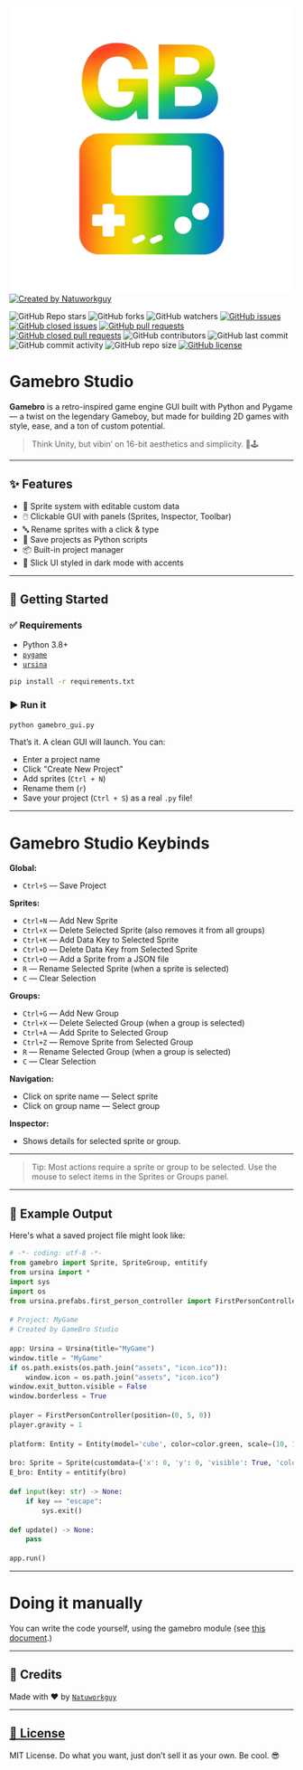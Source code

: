 [![Gamebro Logo](assets/icon.png)](https://github.com/Natuworkguy/GameBro/)
[![Created by Natuworkguy](http://img.shields.io/badge/Created%20by-Natuworkguy-blue)](https://github.com/Natuworkguy/)


![GitHub Repo stars](https://img.shields.io/github/stars/Natuworkguy/GameBro?style=social)
![GitHub forks](https://img.shields.io/github/forks/Natuworkguy/GameBro?style=social)
![GitHub watchers](https://img.shields.io/github/watchers/Natuworkguy/GameBro?style=social)
[![GitHub issues](https://img.shields.io/github/issues/Natuworkguy/GameBro)](https://github.com/Natuworkguy/GameBro/issues)
[![GitHub closed issues](https://img.shields.io/github/issues-closed/Natuworkguy/GameBro)](https://github.com/Natuworkguy/GameBro/issues)
[![GitHub pull requests](https://img.shields.io/github/issues-pr/Natuworkguy/GameBro)](https://github.com/Natuworkguy/GameBro/pulls)
[![GitHub closed pull requests](https://img.shields.io/github/issues-pr-closed/Natuworkguy/GameBro)](https://github.com/Natuworkguy/GameBro/pulls)
![GitHub contributors](https://img.shields.io/github/contributors/Natuworkguy/GameBro)
![GitHub last commit](https://img.shields.io/github/last-commit/Natuworkguy/GameBro)
![GitHub commit activity](https://img.shields.io/github/commit-activity/m/Natuworkguy/GameBro)
![GitHub repo size](https://img.shields.io/github/repo-size/Natuworkguy/GameBro)
[![GitHub license](https://img.shields.io/github/license/Natuworkguy/GameBro)](LICENCE)
# Gamebro Studio

**Gamebro** is a retro-inspired game engine GUI built with Python and Pygame — a twist on the legendary Gameboy, but made for building 2D games with style, ease, and a ton of custom potential.

> Think Unity, but vibin’ on 16-bit aesthetics and simplicity. 💾🕹️

---

## ✨ Features

- 🔧 Sprite system with editable custom data
- 🖱️ Clickable GUI with panels (Sprites, Inspector, Toolbar)
- 🔤 Rename sprites with a click & type
- 💾 Save projects as Python scripts
- 📦 Built-in project manager
- 🎨 Slick UI styled in dark mode with accents

---

## 🚀 Getting Started

### ✅ Requirements
- Python 3.8+
- [`pygame`](https://www.pygame.org/)
- [`ursina`](https://www.ursinaengine.org/)
```bash
pip install -r requirements.txt
````

### ▶️ Run it

```bash
python gamebro_gui.py
```

That’s it. A clean GUI will launch. You can:

* Enter a project name
* Click "Create New Project"
* Add sprites (`Ctrl + N`)
* Rename them (`r`)
* Save your project (`Ctrl + S`) as a real `.py` file!

---
# Gamebro Studio Keybinds

**Global:**
- `Ctrl+S` — Save Project

**Sprites:**
- `Ctrl+N` — Add New Sprite
- `Ctrl+X` — Delete Selected Sprite (also removes it from all groups)
- `Ctrl+K` — Add Data Key to Selected Sprite
- `Ctrl+D` — Delete Data Key from Selected Sprite
- `Ctrl+O` — Add a Sprite from a JSON file
- `R`      — Rename Selected Sprite (when a sprite is selected)
- `C`      — Clear Selection

**Groups:**
- `Ctrl+G` — Add New Group
- `Ctrl+X` — Delete Selected Group (when a group is selected)
- `Ctrl+A` — Add Sprite to Selected Group
- `Ctrl+Z` — Remove Sprite from Selected Group
- `R`      — Rename Selected Group (when a group is selected)
- `C`      — Clear Selection

**Navigation:**
- Click on sprite name — Select sprite
- Click on group name  — Select group

**Inspector:**
- Shows details for selected sprite or group.

---

> Tip: Most actions require a sprite or group to be selected. Use the mouse to select items in the Sprites or Groups panel.

---

## 🧠 Example Output

Here's what a saved project file might look like:

``` python
# -*- coding: utf-8 -*-
from gamebro import Sprite, SpriteGroup, entitify
from ursina import *
import sys
import os
from ursina.prefabs.first_person_controller import FirstPersonController

# Project: MyGame
# Created by GameBro Studio

app: Ursina = Ursina(title="MyGame")
window.title = "MyGame"
if os.path.exists(os.path.join("assets", "icon.ico")):
    window.icon = os.path.join("assets", "icon.ico")
window.exit_button.visible = False
window.borderless = True

player = FirstPersonController(position=(0, 5, 0))
player.gravity = 1

platform: Entity = Entity(model='cube', color=color.green, scale=(10, 1, 10), position=(0, 0, 0), collider='box')

bro: Sprite = Sprite(customdata={'x': 0, 'y': 0, 'visible': True, 'color': 'white'}, name="bro")
E_bro: Entity = entitify(bro)

def input(key: str) -> None:
    if key == "escape":
        sys.exit()

def update() -> None:
    pass

app.run()
```

---

# Doing it manually

You can write the code yourself, using the gamebro module (see [this document](scripting/basics.md).)

---

## 🙌 Credits

Made with ❤️ by [`Natuworkguy`](https://github.com/Natuworkguy)

---

## [📄 License](LICENSE)

MIT License. Do what you want, just don’t sell it as your own. Be cool. 😎
